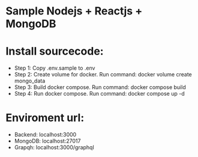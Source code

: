 # Sample Nodejs + Reactjs + MongoDB

# Install sourcecode:
- Step 1: Copy .env.sample to .env
- Step 2: Create volume for docker. Run command: docker volume create mongo_data
- Step 3: Build docker compose. Run command: docker compose build
- Step 4: Run docker compose. Run command: docker compose up -d

# Enviroment url:
- Backend: localhost:3000
- MongoDB: localhost:27017
- Grapqh: localhost:3000/graphql
